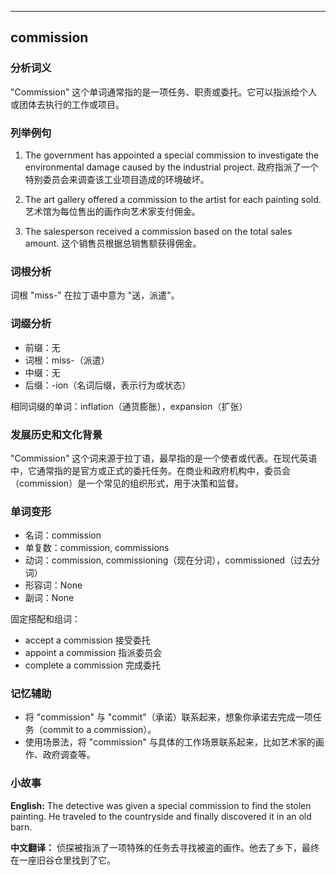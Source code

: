 
---------------
## commission
### 分析词义
"Commission" 这个单词通常指的是一项任务、职责或委托。它可以指派给个人或团体去执行的工作或项目。

### 列举例句
1. The government has appointed a special commission to investigate the environmental damage caused by the industrial project.
   政府指派了一个特别委员会来调查该工业项目造成的环境破坏。

2. The art gallery offered a commission to the artist for each painting sold.
   艺术馆为每位售出的画作向艺术家支付佣金。

3. The salesperson received a commission based on the total sales amount.
   这个销售员根据总销售额获得佣金。

### 词根分析
词根 "miss-" 在拉丁语中意为 "送，派遣"。

### 词缀分析
- 前缀：无
- 词根：miss-（派遣）
- 中缀：无
- 后缀：-ion（名词后缀，表示行为或状态）

相同词缀的单词：inflation（通货膨胀），expansion（扩张）

### 发展历史和文化背景
"Commission" 这个词来源于拉丁语，最早指的是一个使者或代表。在现代英语中，它通常指的是官方或正式的委托任务。在商业和政府机构中，委员会（commission）是一个常见的组织形式，用于决策和监督。

### 单词变形
- 名词：commission
- 单复数：commission, commissions
- 动词：commission, commissioning（现在分词），commissioned（过去分词）
- 形容词：None
- 副词：None

固定搭配和组词：
- accept a commission 接受委托
- appoint a commission 指派委员会
- complete a commission 完成委托

### 记忆辅助
- 将 "commission" 与 "commit"（承诺）联系起来，想象你承诺去完成一项任务（commit to a commission）。
- 使用场景法，将 "commission" 与具体的工作场景联系起来，比如艺术家的画作、政府调查等。

### 小故事
**English:**
The detective was given a special commission to find the stolen painting. He traveled to the countryside and finally discovered it in an old barn.

**中文翻译：**
侦探被指派了一项特殊的任务去寻找被盗的画作。他去了乡下，最终在一座旧谷仓里找到了它。

